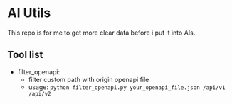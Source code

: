 # AI Utils

This repo is for me to get more clear data before i put it into AIs.

## Tool list

- filter_openapi:
    - filter custom path with origin openapi file
    - usage: `python filter_openapi.py your_openapi_file.json /api/v1 /api/v2`